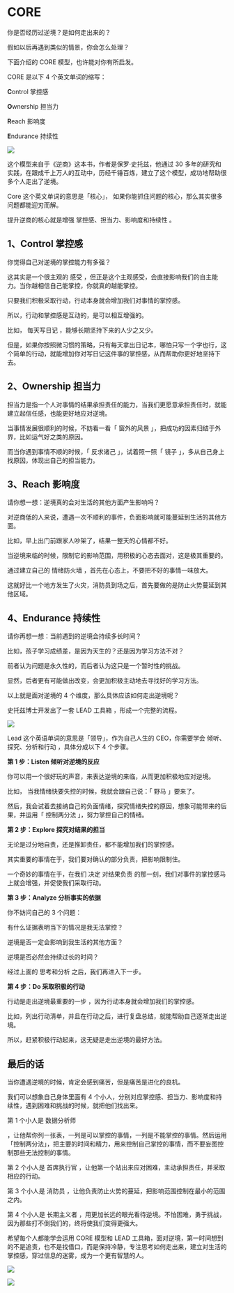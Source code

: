 # CORE

你是否经历过逆境？是如何走出来的？

假如以后再遇到类似的情景，你会怎么处理？

下面介绍的 CORE 模型，也许能对你有所启发。 

CORE 是以下 4 个英文单词的缩写：

**C**ontrol 掌控感

**O**wnership 担当力

**R**each 影响度

**E**ndurance 持续性

![](https://mmbiz.qpic.cn/mmbiz_png/giaycic3UNwo25lJbAx13v5Vfy3qKcEq3PGQN6vVQyS9DghPqhdfnlJ85yKldwRSicia531IkSAQUhPmTwTIlcIthA/640?wx_fmt=png) 

这个模型来自于《逆商》这本书，作者是保罗·史托兹，他通过 30 多年的研究和实践，在跟成千上万人的互动中，历经千锤百炼，建立了这个模型，成功地帮助很多个人走出了逆境。

Core 这个英文单词的意思是「核心」，  如果你能抓住问题的核心，那么其实很多问题都能迎刃而解。

提升逆商的核心就是增强  掌控感、担当力、影响度和持续性  。

## **1、Control 掌控感**

你觉得自己对逆境的掌控能力有多强？

这其实是一个很主观的  感受  ，但正是这个主观感受，会直接影响我们的自主能力。当你越相信自己能掌控，你就真的越能掌控。

只要我们积极采取行动，行动本身就会增加我们对事情的掌控感。

所以，行动和掌控感是互动的，是可以相互增强的。

比如，  每天写日记  ，能够长期坚持下来的人少之又少。

但是，如果你按照微习惯的策略，只有每天拿出日记本，哪怕只写一个字也行，这个简单的行动，就能增加你对写日记这件事的掌控感，从而帮助你更好地坚持下去。

## **2、Ownership 担当力**

担当力是指一个人对事情的结果承担责任的能力，当我们更愿意承担责任时，就能建立起信任感，也能更好地应对逆境。

当事情发展很顺利的时候，不妨看一看「  窗外的风景  」，把成功的因素归结于外界，比如运气好之类的原因。

而当你遇到事情不顺的时候，「  反求诸己  」，试着照一照「  镜子  」，多从自己身上找原因，体现出自己的担当能力。

## **3、Reach 影响度**

请你想一想：逆境真的会对生活的其他方面产生影响吗？

对逆商低的人来说，遭遇一次不顺利的事件，负面影响就可能蔓延到生活的其他方面。

比如，早上出门前跟家人吵架了，结果一整天的心情都不好。

当逆境来临的时候，限制它的影响范围，用积极的心态去面对，这是极其重要的。

通过建立自己的  情绪防火墙  ，首先在心态上，不要把不好的事情一味放大。

这就好比一个地方发生了火灾，消防员到场之后，首先要做的是防止火势蔓延到其他区域。

## **4、Endurance 持续性**

请你再想一想：当前遇到的逆境会持续多长时间？

比如，孩子学习成绩差，是因为天生的？还是因为学习方法不对？

前者认为问题是永久性的，而后者认为这只是一个暂时性的挑战。

显然，后者更有可能做出改变，会更加积极主动地去寻找好的学习方法。

以上就是面对逆境的 4 个维度，那么具体应该如何走出逆境呢？

史托兹博士开发出了一套  LEAD 工具箱  ，形成一个完整的流程。

![](https://mmbiz.qpic.cn/mmbiz_png/giaycic3UNwo25lJbAx13v5Vfy3qKcEq3Pj6RaicMsCAUUVHSzibntOaKrMmnMC6PkSm5qOkYjNgakaDrCYiab1I2kg/640?wx_fmt=png) 

Lead 这个英语单词的意思是「领导」，作为自己人生的 CEO，你需要学会  倾听、探究、分析和行动  ，具体分成以下 4 个步骤。

**第 1 步：Listen 倾听对逆境的反应**

你可以用一个很好玩的声音，来表达逆境的来临，从而更加积极地应对逆境。

比如，  当我情绪快要失控的时候，我就会跟自己说：「  野马  」要来了。

然后，我会试着去接纳自己的负面情绪，探究情绪失控的原因，想象可能带来的后果，并运用「  控制两分法  」，努力掌控自己的情绪。

**第 2 步：Explore 探究对结果的担当**

无论是过分地自责，还是推卸责任，都不能增加我们的掌控感。

其实重要的事情在于，我们要对确认的部分负责，把影响限制住。

一个奇妙的事情在于，在我们  决定  对结果负责  的那一刻，我们对事件的掌控感马上就会增强，并促使我们采取行动。

**第 3 步：Analyze 分析事实的依据**

你不妨问自己的 3 个问题：

有什么证据表明当下的情况是我无法掌控？

逆境是否一定会影响到我生活的其他方面？

逆境是否必然会持续过长的时间？

经过上面的  思考和分析  之后，我们再进入下一步。

**第 4 步：Do 采取积极的行动**

行动是走出逆境最重要的一步  ，因为行动本身就会增加我们的掌控感。

比如，列出行动清单，并且在行动之后，进行复盘总结，就能帮助自己逐渐走出逆境。

所以，赶紧积极行动起来，这无疑是走出逆境的最好方法。

## **最后的话**

当你遭遇逆境的时候，肯定会感到痛苦，但是痛苦是进化的良机。  

我们可以想象自己身体里面有 4 个小人，分别对应掌控感、担当力、影响度和持续性，遇到困难和挑战的时候，就把他们找出来。  

第 1 个小人是  数据分析师

，让他帮你列一张表，一列是可以掌控的事情，一列是不能掌控的事情。然后运用「控制两分法」，把主要的时间和精力，用来控制自己掌控的事情，而不要妄图控制那些无法控制的事情。

第 2 个小人是  首席执行官  ，让他第一个站出来应对困难，主动承担责任，并采取相应的行动。  

第 3 个小人是  消防员  ，让他负责防止火势的蔓延，把影响范围控制在最小的范围之内。

第 4 个小人是  长期主义者  ，用更加长远的眼光看待逆境。不怕困难，勇于挑战，因为那些打不倒我们的，终将使我们变得更强大。

希望每个人都能学会运用 CORE 模型和 LEAD 工具箱，面对逆境，第一时间想到的不是追责，也不是找借口，而是保持冷静，专注思考如何走出来，建立对生活的掌控感，穿过信息的迷雾，成为一个更有智慧的人。

![](https://mmbiz.qpic.cn/mmbiz_jpg/giaycic3UNwo2U8Q00hZDGlpjCnuRgGGesibTIdd4IPEVtu3ajoKrpeD87Nrqfry56r58OzzqamOuuyb9oJIDjAcw/640?wx_fmt=jpeg) 

![](https://visitor-badge.laobi.icu/badge?page_id=sjhfx.linji&left_text=PageViews&right_color=%2300589F)